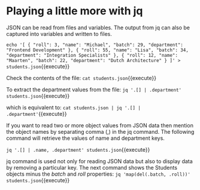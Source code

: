 # Playing a little more with jq 
JSON can be read from files and variables. The output from jq can also be captured into variables and written to files.

`echo '[
{
"roll": 3,
"name": "Michael",
"batch": 29,
"department": "Frontend Development"
},
{
"roll": 55,
"name": "Lisa",
"batch": 34,
"department": "Integration Specialists"
},
{
"roll": 12,
"name": "Maarten",
"batch": 22,
"department": "Dutch Architecture"
}
]' > students.json`{{execute}}

Check the contents of the file:
`cat students.json`{{execute}}

To extract the department values from the file:
`jq '.[] | .department' students.json`{{execute}}

which is equivalent to:
`cat students.json | jq '.[] | .department'`{{execute}}

If you want to read two or more object values from JSON data then mention the object names by separating comma (,) in the jq command. The following command will retrieve the values of name and department keys.

`jq '.[] | .name, .department' students.json`{{execute}}

jq command is used not only for reading JSON data but also to display data by removing a particular key. The next command shows the Students objects minus the *batch* and *roll* properties:
`jq 'map(del(.batch, .roll))' students.json`{{execute}} 

